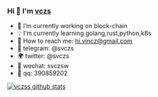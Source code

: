 ### Hi 👋 I'm [vczs](https://vczs.ml)

- :rose: I’m currently working on block-chain
- :bulb: I’m currently learning golang,rust,python,k8s
- :love_letter: How to reach me: hi.vincz@gmail.com
- :satellite: telegram: @svczs
- :earth_africa: twitter: @svczs
- :sparkling_heart: wechat: svczsw
- :revolving_hearts: qq: 390859202

[![vczss github stats](https://github-readme-stats.vercel.app/api?username=vczs&count_private=true&show_icons=true&theme=radical)](https://github.com/vczs)
